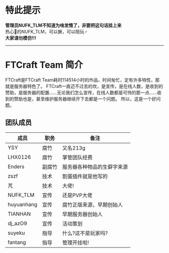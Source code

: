 # 特此提示
**管理员NUFK_TLM不知道为啥发情了，非要把这句话挂上来** <br>
热心🥵的NUFK_TLM，可以撅，可以陪玩♂<br>
**大家请勿模仿!!!**<br>

------
# FTCraft Team 简介
FTCraft是FTCraft Team耗时114514小时的作品，时间匆忙，定有许多特性，那就是服务器特色了。
FTCraft一直迈不过去的坎，是宣传，是在线人数，是收到的赞助，是服务器的配置……无论我们怎么宣传，在线人数都是可怜的那一点……收到的赞助也是，甚至维护服务器继续开下去都是一个问题。
所以，这是一个好问题。
## 团队成员
|成员|职务|备注|
|-|-|-|
|YSY|腐竹|又名213g|
|LHX0126|腐竹|掌管团队经费|
|Enders|副腐竹|服务器各种物品的生僻字来源|
|zszf|技术|割蛋插件就是他写的|
|芃|技术|大佬!|
|NUFK_TLM|宣传|还是PVP大佬|
|huyuanhang|宣传|腐竹正版来源，早期创始人|
|TIANHAN|宣传|早期服务器创始人|
|dj_azO9|宣传|活动策划|
|suyeku|指导|什么?这不是玩家吗?|
|fantang|指导|管理开挂啦!|